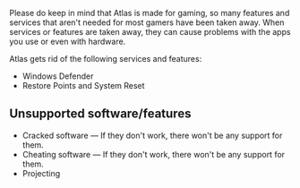 Please do keep in mind that Atlas is made for gaming, so many features and services that aren't needed for most gamers have been taken away. When services or features are taken away, they can cause problems with the apps you use or even with hardware.

Atlas gets rid of the following services and features:

* Windows Defender
* Restore Points and System Reset

## Unsupported software/features
* Cracked software — If they don't work, there won't be any support for them.
* Cheating software — If they don't work, there won't be any support for them.
* Projecting
